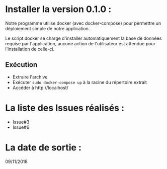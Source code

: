 # Installer la version 0.1.0 :
Notre programme utilise docker (avec docker-compose) pour permettre un déploiement simple de notre application.


Le script docker se charge d'installer automatiquement la base de données requise par l'application, aucune action de l'utilisateur est attendue pour l'installation de celle-ci.


## Exécution
- Extraire l'archive
- Exécuter ``sudo docker-compose up`` à la racine du répertoire extrait
- Accéder à http://localhost/

# La liste des Issues réalisés :
* Issue#3
* Issue#6

# La date de sortie : 
09/11/2018
